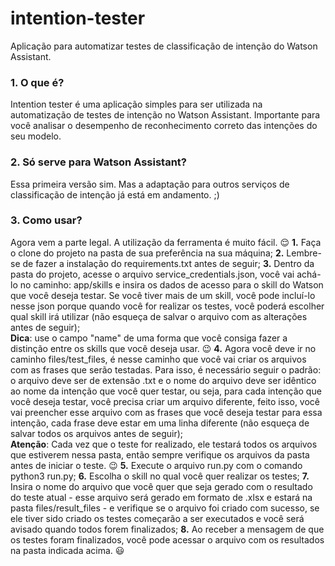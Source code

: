 # intention-tester
Aplicação para automatizar testes de classificação de intenção do Watson Assistant.

### 1. O que é?
Intention tester é uma aplicação simples para ser utilizada na automatização de testes de intenção no Watson Assistant.
Importante para você analisar o desempenho de reconhecimento correto das intenções do seu modelo.

### 2. Só serve para Watson Assistant?
Essa primeira versão sim. Mas a adaptação para outros serviços de classificação de intenção já está em andamento. ;)

### 3. Como usar?
Agora vem a parte legal. A utilização da ferramenta é muito fácil. :relieved:
**1.** Faça o clone do projeto na pasta de sua preferência na sua máquina;
**2.** Lembre-se de fazer a instalação do requirements.txt antes de seguir;
**3.** Dentro da pasta do projeto, acesse o arquivo service_credentials.json, você vai achá-lo no caminho: app/skills e insira os dados de acesso para o skill do Watson que você deseja testar. Se você tiver mais de um skill, você pode incluí-lo nesse json porque quando você for realizar os testes, você poderá escolher qual skill irá utilizar (não esqueça de salvar o arquivo com as alterações antes de seguir);  
**__Dica__**: use o campo "name" de uma forma que você consiga fazer a distinção entre os skills que você deseja usar. :wink:
**4.** Agora você deve ir no caminho files/test_files, é nesse caminho que você vai criar os arquivos com as frases que serão testadas. Para isso, é necessário seguir o padrão: o arquivo deve ser de extensão .txt e o nome do arquivo deve ser idêntico ao nome da intenção que você quer testar, ou seja, para cada intenção que você deseja testar, você precisa criar um arquivo diferente, feito isso, você vai preencher esse arquivo com as frases que você deseja testar para essa intenção, cada frase deve estar em uma linha diferente (não esqueça de salvar todos os arquivos antes de seguir);  
__**Atenção**__: Cada vez que o teste for realizado, ele testará todos os arquivos que estiverem nessa pasta, então sempre verifique os arquivos da pasta antes de iniciar o teste. :wink:
**5.** Execute o arquivo run.py com o comando python3 run.py;
**6.** Escolha o skill no qual você quer realizar os testes;
**7.** Insira o nome do arquivo que você quer que seja gerado com o resultado do teste atual - esse arquivo será gerado em formato de .xlsx e estará na pasta files/result_files - e verifique se o arquivo foi criado com sucesso, se ele tiver sido criado os testes começarão a ser executados e você será avisado quando todos forem finalizados;
**8.** Ao receber a mensagem de que os testes foram finalizados, você pode acessar o arquivo com os resultados na pasta indicada acima. :smiley:

